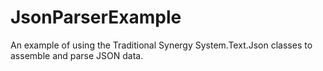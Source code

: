 # JsonParserExample
An example of using the Traditional Synergy System.Text.Json classes to assemble and parse JSON data.
